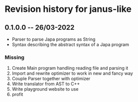 # Revision history for janus-like

## 0.1.0.0 -- 26/03-2022

* Parser to parse Japa programs as String
* Syntax describing the abstract syntax of a Japa program

### Missing
1. Create Main program handling reading file and parsing it
2. Import and rewrite optimizer to work in new and fancy way
3. Couple Parser together with optimizer
4. Write translator from AST to C++
5. Write playground website to use
6. profit
